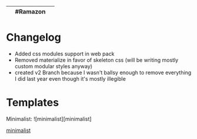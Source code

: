 |     | #Ramazon |     |
| --- | :------: | --: |


# Changelog

* Added css modules support in web pack
* Removed materialize in favor of skeleton css (will be writing mostly custom modular styles anyway)
* created v2 Branch because I wasn't ballsy enough to remove everything I did last year even though it's mostly illegible

# Templates

Minimalist:
![minimalist][minimalist]

[minimalist](./public/assets/images/boxofzon.png)
